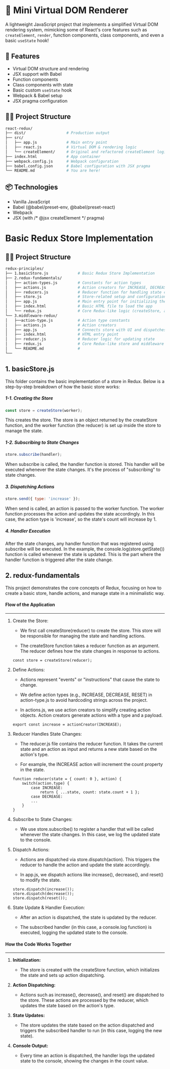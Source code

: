 # 🧩 Mini Virtual DOM Renderer

A lightweight JavaScript project that implements a simplified Virtual DOM rendering system, mimicking some of React's core features such as `createElement`, `render`, function components, class components, and even a basic `useState` hook!

## 🚀 Features

- Virtual DOM structure and rendering
- JSX support with Babel
- Function components
- Class components with state
- Basic custom `useState` hook
- Webpack & Babel setup
- JSX pragma configuration


## 🧑‍💻 Project Structure
````bash
react-redux/
├── dist/                  # Production output
├── src/
│   ├── app.js             # Main entry point
│   ├── react.js           # Virtual DOM & rendering logic
│   └── createElement/     # Original and refactored createElement logic
├── index.html             # App container
├── webpack.config.js      # Webpack configuration
├── babel.config.json      # Babel configuration with JSX pragma
└── README.md              # You are here!
````

## 📦 Technologies
- Vanilla JavaScript
- Babel (@babel/preset-env, @babel/preset-react)
- Webpack
- JSX (with /* @jsx createElement */ pragma)



# Basic Redux Store Implementation

## 🧑‍💻 Project Structure
````bash
redux-principles/
├── 1.basicStore.js             # Basic Redux Store Implementation
├── 2.redux-fundamentals/                         
│   ├── action-types.js         # Constants for action types
│   ├── actions.js              # Action creators for INCREASE, DECREASE, and RESET
│   ├── reducers.js             # Reducer function for handling state changes
│   ├── store.js                # Store-related setup and configuration
│   ├── app.js                  # Main entry point for initializing the store and dispatching actions
│   ├── index.html              # Basic HTML file to load the app
│   └── redux.js                # Core Redux-like logic (createStore, actionCreator)
└── 3.middleware-redux/
│   ├──action-type.js           # Action type constants
│   ├── actions.js              # Action creators
│   ├── app.js                  # Connects store with UI and dispatches actions
│   ├── index.html              # HTML entry point
│   ├── reducer.js              # Reducer logic for updating state
│   ├── redux.js                # Core Redux-like store and middleware pipeline
│   └── README.md               # 
└──
````

## 1. basicStore.js

This folder contains the basic implementation of a store in Redux. Below is a step-by-step breakdown of how the basic store works:

##### 1-1. Creating the Store

````javascript
const store = createStore(worker);
````
This creates the store. The store is an object returned by the createStore function, and the worker function (the reducer) is set up inside the store to manage the state.

##### 1-2. Subscribing to State Changes
````javascript
store.subscribe(handler);
````
When subscribe is called, the handler function is stored. This handler will be executed whenever the state changes. It's the process of "subscribing" to state changes.

##### 3. Dispatching Actions
````javascript
store.send({ type: 'increase' });
````
When send is called, an action is passed to the worker function. The worker function processes the action and updates the state accordingly. In this case, the action type is 'increase', so the state's count will increase by 1.

##### 4. Handler Execution
After the state changes, any handler function that was registered using subscribe will be executed. In the example, the console.log(store.getState()) function is called whenever the state is updated. This is the part where the handler function is triggered after the state change.



##  2. redux-fundamentals
This project demonstrates the core concepts of Redux, focusing on how to create a basic store, handle actions, and manage state in a minimalistic way.


#### Flow of the Application
---------------------------

1.  Create the Store:
    
    *   We first call createStore(reducer) to create the store. This store will be responsible for managing the state and handling actions.
        
    *   The createStore function takes a reducer function as an argument. The reducer defines how the state changes in response to actions.

    ```
    const store = createStore(reducer);
    ```
        
2.  Define Actions:
    
    *   Actions represent "events" or "instructions" that cause the state to change.
        
    *   We define action types (e.g., INCREASE, DECREASE, RESET) in action-type.js to avoid hardcoding strings across the project.
        
    *   In actions.js, we use action creators to simplify creating action objects. Action creators generate actions with a type and a payload.
    ```
    export const increase = actionCreator(INCREASE);
    ``` 
3.  Reducer Handles State Changes:
    *   The reducer.js file contains the reducer function. It takes the current state and an action as input and returns a new state based on the action's type.
        
    *   For example, the INCREASE action will increment the count property in the state.
    ```
    function reducer(state = { count: 0 }, action) {
        switch(action.type) {
            case INCREASE:
                return { ...state, count: state.count + 1 };
            case DECREASE:
            ...
        }
    }
    ```
        
4.  Subscribe to State Changes:
    
    *   We use store.subscribe() to register a handler that will be called whenever the state changes. In this case, we log the updated state to the console.
        
5.  Dispatch Actions:
    
    *   Actions are dispatched via store.dispatch(action). This triggers the reducer to handle the action and update the state accordingly.
        
    *   In app.js, we dispatch actions like increase(), decrease(), and reset() to modify the state.
    ```
    store.dispatch(increase());
    store.dispatch(decrease());
    store.dispatch(reset());
    ```
        
6.  State Update & Handler Execution:
    
    *   After an action is dispatched, the state is updated by the reducer.
        
    *   The subscribed handler (in this case, a console.log function) is executed, logging the updated state to the console.
        

#### How the Code Works Together
-------------------------------

1.  **Initialization:**
    
    *   The store is created with the createStore function, which initializes the state and sets up action dispatching.
        
2.  **Action Dispatching:**
    
    *   Actions such as increase(), decrease(), and reset() are dispatched to the store. These actions are processed by the reducer, which updates the state based on the action's type.
        
3.  **State Updates:**
    
    *   The store updates the state based on the action dispatched and triggers the subscribed handler to run (in this case, logging the new state).
        
4.  **Console Output:**
    
    *   Every time an action is dispatched, the handler logs the updated state to the console, showing the changes in the count value.
